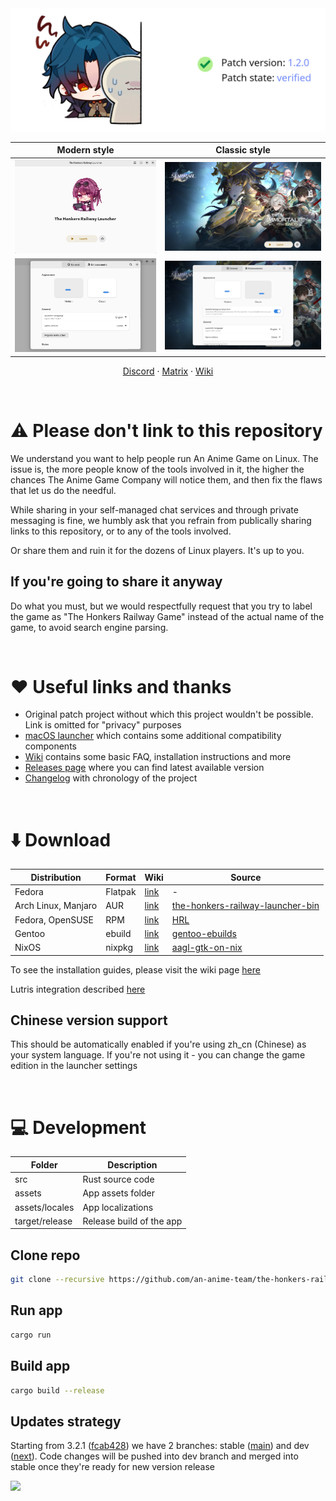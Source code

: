 <picture>
    <source media="(prefers-color-scheme: dark)" srcset="repository/logo-dark.png">
    <img src="repository/logo-light.png">
</picture>

| Modern style | Classic style |
| :-: | :-: |
| <picture><source media="(prefers-color-scheme: dark)" srcset="repository/main-modern-dark.png"><img src="repository/main-modern.png"></picture> | <picture><source media="(prefers-color-scheme: dark)" srcset="repository/main-classic-dark.png"><img src="repository/main-classic.png"></picture> |
| <picture><source media="(prefers-color-scheme: dark)" srcset="repository/settings-modern-dark.png"><img src="repository/settings-modern.png"></picture> | <picture><source media="(prefers-color-scheme: dark)" srcset="repository/settings-classic-dark.png"><img src="repository/settings-classic.png"></picture> |

<p align="center">
    <a href="https://discord.gg/ck37X6UWBp">Discord</a> ·
    <a href="https://matrix.to/#/#an-anime-game:envs.net">Matrix</a> ·
    <a href="https://github.com/an-anime-team/the-honkers-railway-launcher/wiki">Wiki</a>
</p>

<br>

# ⚠️ Please don't link to this repository

We understand you want to help people run An Anime Game on Linux. The issue is, the more people know
of the tools involved in it, the higher the chances The Anime Game Company will notice them, and then
fix the flaws that let us do the needful.

While sharing in your self-managed chat services and through private messaging is fine, we humbly ask
that you refrain from publically sharing links to this repository, or to any of the tools involved.

Or share them and ruin it for the dozens of Linux players. It's up to you.

## If you're going to share it anyway

Do what you must, but we would respectfully request that you try to label the game as "The Honkers Railway Game"
instead of the actual name of the game, to avoid search engine parsing.

<br>

# ♥️ Useful links and thanks

* Original patch project without which this project wouldn't be possible. Link is omitted for "privacy" purposes
* [macOS launcher](https://github.com/3Shain/yet-another-anime-game-launcher) which contains some additional compatibility components
* [Wiki](https://github.com/an-anime-team/the-honkers-railway-launcher/wiki) contains some basic FAQ, installation instructions and more
* [Releases page](https://github.com/an-anime-team/the-honkers-railway-launcher/releases) where you can find latest available version
* [Changelog](CHANGELOG.md) with chronology of the project

<br>

# ⬇️ Download

| Distribution | Format | Wiki | Source |
| - | - | - | - |
| Fedora | Flatpak | [link](https://github.com/an-anime-team/the-honkers-railway-launcher/wiki/Installation#-any-distribution-flatpak) | - |
| Arch Linux, Manjaro | AUR | [link](https://github.com/an-anime-team/the-honkers-railway-launcher/wiki/Installation#-arch-linux-aur) | [the-honkers-railway-launcher-bin](https://aur.archlinux.org/packages/the-honkers-railway-launcher-bin) |
| Fedora, OpenSUSE | RPM | [link](https://github.com/an-anime-team/the-honkers-railway-launcher/wiki/Installation#-fedora-rpm) | [HRL](https://build.opensuse.org/repositories/home:Maroxy:AAT-Apps/HRL) |
| Gentoo | ebuild | [link](https://github.com/an-anime-team/the-honkers-railway-launcher/wiki/Installation#-gentoo-linux-ebuild) | [gentoo-ebuilds](https://github.com/an-anime-team/gentoo-ebuilds) |
| NixOS | nixpkg | [link](https://github.com/an-anime-team/the-honkers-railway-launcher/wiki/Installation#-nixos-nixpkg) | [aagl-gtk-on-nix](https://github.com/ezKEa/aagl-gtk-on-nix) |

To see the installation guides, please visit the wiki page [here](https://github.com/an-anime-team/the-honkers-railway-launcher/wiki/Installation)

Lutris integration described [here](https://github.com/an-anime-team/the-honkers-railway-launcher/wiki/Installation#-lutris)

## Chinese version support

This should be automatically enabled if you're using zh_cn (Chinese) as your system language. If you're not using it - you can change the game edition in the launcher settings

<br>

# 💻 Development

| Folder | Description |
| - | - |
| src | Rust source code |
| assets | App assets folder |
| assets/locales | App localizations |
| target/release | Release build of the app |

## Clone repo

```sh
git clone --recursive https://github.com/an-anime-team/the-honkers-railway-launcher
```

## Run app

```sh
cargo run
```

## Build app

```sh
cargo build --release
```

## Updates strategy

Starting from 3.2.1 ([fcab428](https://github.com/an-anime-team/the-honkers-railway-launcher/commit/fcab428cb40b1457f41e0856f9d1e1473acbe653)) we have 2 branches: stable ([main](https://github.com/an-anime-team/the-honkers-railway-launcher/tree/main)) and dev ([next](https://github.com/an-anime-team/the-honkers-railway-launcher/tree/next)). Code changes will be pushed into dev branch and merged into stable once they're ready for new version release

<img src="repository/branches.png" />

